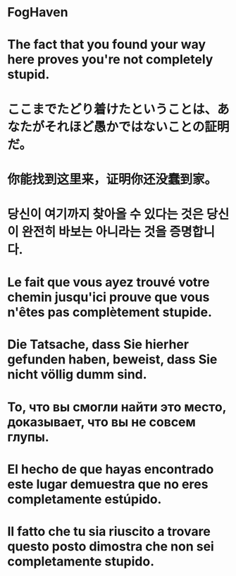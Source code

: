 # FogHaven

# The fact that you found your way here proves you're not completely stupid.

# ここまでたどり着けたということは、あなたがそれほど愚かではないことの証明だ。

# 你能找到这里来，证明你还没蠢到家。

# 당신이 여기까지 찾아올 수 있다는 것은 당신이 완전히 바보는 아니라는 것을 증명합니다.

# Le fait que vous ayez trouvé votre chemin jusqu'ici prouve que vous n'êtes pas complètement stupide.

# Die Tatsache, dass Sie hierher gefunden haben, beweist, dass Sie nicht völlig dumm sind.

# То, что вы смогли найти это место, доказывает, что вы не совсем глупы.

# El hecho de que hayas encontrado este lugar demuestra que no eres completamente estúpido.

# Il fatto che tu sia riuscito a trovare questo posto dimostra che non sei completamente stupido.
